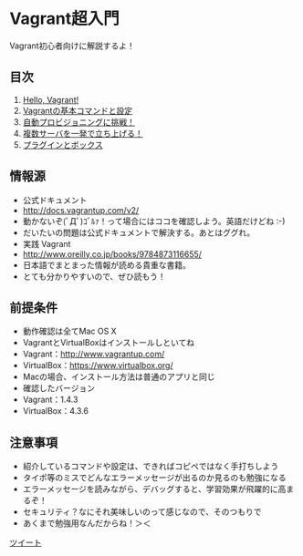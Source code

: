 Vagrant超入門
=============

Vagrant初心者向けに解説するよ！

## 目次

1. [Hello, Vagrant!](https://github.com/tmknom/study-vagrant/tree/master/study1)
1. [Vagrantの基本コマンドと設定](https://github.com/tmknom/study-vagrant/tree/master/study2)
1. [自動プロビジョニングに挑戦！](https://github.com/tmknom/study-vagrant/tree/master/study3)
1. [複数サーバを一発で立ち上げる！](https://github.com/tmknom/study-vagrant/tree/master/study4)
1. [プラグインとボックス](https://github.com/tmknom/study-vagrant/tree/master/study5)


## 情報源

* 公式ドキュメント
 * <http://docs.vagrantup.com/v2/>
 * 動かないぞ(ﾟДﾟ)ｺﾞﾙｧ！って場合にはココを確認しよう。英語だけどね :-)
 * だいたいの問題は公式ドキュメントで解決する。あとはググれ。
* 実践 Vagrant
 * <http://www.oreilly.co.jp/books/9784873116655/>
 * 日本語でまとまった情報が読める貴重な書籍。
 * とても分かりやすいので、ぜひ読もう！


## 前提条件

* 動作確認は全てMac OS X
* VagrantとVirtualBoxはインストールしといてね
 * Vagrant：<http://www.vagrantup.com/>
 * VirtualBox：<https://www.virtualbox.org/>
 * Macの場合、インストール方法は普通のアプリと同じ
* 確認したバージョン
 * Vagrant：1.4.3
 * VirtualBox：4.3.6


## 注意事項

* 紹介しているコマンドや設定は、できればコピペではなく手打ちしよう
 * タイポ等のミスでどんなエラーメッセージが出るのか見るのも勉強になる
 * エラーメッセージを読みながら、デバッグすると、学習効果が飛躍的に高まるぞ！
* セキュリティ？なにそれ美味しいのって感じなので、そのつもりで
 * あくまで勉強用なんだからね！＞＜


<a href="https://twitter.com/share" class="twitter-share-button" data-via="tmknom" data-lang="ja">ツイート</a>
<script>!function(d,s,id){var js,fjs=d.getElementsByTagName(s)[0],p=/^http:/.test(d.location)?'http':'https';if(!d.getElementById(id)){js=d.createElement(s);js.id=id;js.src=p+'://platform.twitter.com/widgets.js';fjs.parentNode.insertBefore(js,fjs);}}(document, 'script', 'twitter-wjs');</script>

